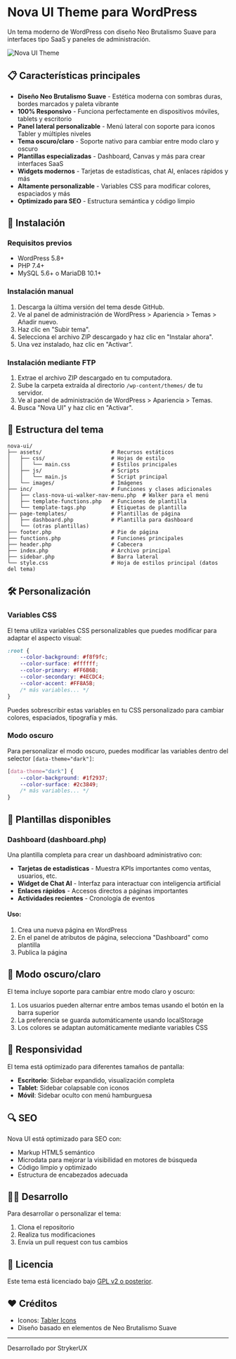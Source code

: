 # Nova UI Theme para WordPress

Un tema moderno de WordPress con diseño Neo Brutalismo Suave para interfaces tipo SaaS y paneles de administración.

![Nova UI Theme](https://github.com/StrykerUX/nova-ui-theme/raw/main/screenshot.png)

## 📋 Características principales

- **Diseño Neo Brutalismo Suave** - Estética moderna con sombras duras, bordes marcados y paleta vibrante
- **100% Responsivo** - Funciona perfectamente en dispositivos móviles, tablets y escritorio
- **Panel lateral personalizable** - Menú lateral con soporte para iconos Tabler y múltiples niveles
- **Tema oscuro/claro** - Soporte nativo para cambiar entre modo claro y oscuro
- **Plantillas especializadas** - Dashboard, Canvas y más para crear interfaces SaaS
- **Widgets modernos** - Tarjetas de estadísticas, chat AI, enlaces rápidos y más
- **Altamente personalizable** - Variables CSS para modificar colores, espaciados y más
- **Optimizado para SEO** - Estructura semántica y código limpio

## 🚀 Instalación

### Requisitos previos
- WordPress 5.8+
- PHP 7.4+
- MySQL 5.6+ o MariaDB 10.1+

### Instalación manual
1. Descarga la última versión del tema desde GitHub.
2. Ve al panel de administración de WordPress > Apariencia > Temas > Añadir nuevo.
3. Haz clic en "Subir tema".
4. Selecciona el archivo ZIP descargado y haz clic en "Instalar ahora".
5. Una vez instalado, haz clic en "Activar".

### Instalación mediante FTP
1. Extrae el archivo ZIP descargado en tu computadora.
2. Sube la carpeta extraída al directorio `/wp-content/themes/` de tu servidor.
3. Ve al panel de administración de WordPress > Apariencia > Temas.
4. Busca "Nova UI" y haz clic en "Activar".

## 📂 Estructura del tema

```
nova-ui/
├── assets/                      # Recursos estáticos
│   ├── css/                     # Hojas de estilo
│   │   └── main.css             # Estilos principales
│   ├── js/                      # Scripts
│   │   └── main.js              # Script principal
│   └── images/                  # Imágenes
├── inc/                         # Funciones y clases adicionales
│   ├── class-nova-ui-walker-nav-menu.php  # Walker para el menú
│   ├── template-functions.php   # Funciones de plantilla
│   └── template-tags.php        # Etiquetas de plantilla
├── page-templates/              # Plantillas de página
│   ├── dashboard.php            # Plantilla para dashboard
│   └── (otras plantillas)
├── footer.php                   # Pie de página
├── functions.php                # Funciones principales
├── header.php                   # Cabecera
├── index.php                    # Archivo principal
├── sidebar.php                  # Barra lateral
└── style.css                    # Hoja de estilos principal (datos del tema)
```

## 🛠️ Personalización

### Variables CSS
El tema utiliza variables CSS personalizables que puedes modificar para adaptar el aspecto visual:

```css
:root {
    --color-background: #f8f9fc;
    --color-surface: #ffffff;
    --color-primary: #FF6B6B;
    --color-secondary: #4ECDC4;
    --color-accent: #FF8A5B;
    /* más variables... */
}
```

Puedes sobrescribir estas variables en tu CSS personalizado para cambiar colores, espaciados, tipografía y más.

### Modo oscuro
Para personalizar el modo oscuro, puedes modificar las variables dentro del selector `[data-theme="dark"]`:

```css
[data-theme="dark"] {
    --color-background: #1f2937;
    --color-surface: #2c3849;
    /* más variables... */
}
```

## 📱 Plantillas disponibles

### Dashboard (dashboard.php)
Una plantilla completa para crear un dashboard administrativo con:

- **Tarjetas de estadísticas** - Muestra KPIs importantes como ventas, usuarios, etc.
- **Widget de Chat AI** - Interfaz para interactuar con inteligencia artificial
- **Enlaces rápidos** - Accesos directos a páginas importantes
- **Actividades recientes** - Cronología de eventos

#### Uso:
1. Crea una nueva página en WordPress
2. En el panel de atributos de página, selecciona "Dashboard" como plantilla
3. Publica la página

## 🌙 Modo oscuro/claro

El tema incluye soporte para cambiar entre modo claro y oscuro:

1. Los usuarios pueden alternar entre ambos temas usando el botón en la barra superior
2. La preferencia se guarda automáticamente usando localStorage
3. Los colores se adaptan automáticamente mediante variables CSS

## 📱 Responsividad

El tema está optimizado para diferentes tamaños de pantalla:

- **Escritorio**: Sidebar expandido, visualización completa
- **Tablet**: Sidebar colapsable con iconos
- **Móvil**: Sidebar oculto con menú hamburguesa

## 🔍 SEO

Nova UI está optimizado para SEO con:

- Markup HTML5 semántico
- Microdata para mejorar la visibilidad en motores de búsqueda
- Código limpio y optimizado
- Estructura de encabezados adecuada

## 👨‍💻 Desarrollo

Para desarrollar o personalizar el tema:

1. Clona el repositorio
2. Realiza tus modificaciones
3. Envía un pull request con tus cambios

## 📄 Licencia

Este tema está licenciado bajo [GPL v2 o posterior](https://www.gnu.org/licenses/gpl-2.0.html).

## ❤️ Créditos

- Iconos: [Tabler Icons](https://tabler-icons.io/)
- Diseño basado en elementos de Neo Brutalismo Suave

---

Desarrollado por StrykerUX
